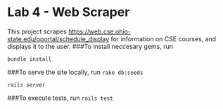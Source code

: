 # Lab 4 - Web Scraper
This project scrapes https://web.cse.ohio-state.edu/oportal/schedule_display
for information  on CSE courses, and displays it to the user.
###To install neccesary gems, run

``bundle install``

###To serve the site locally, run
``rake db:seeds``

``rails server``

###To execute tests, run
``rails test``

